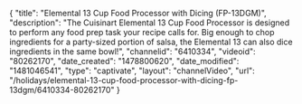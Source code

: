 {
    "title": "Elemental 13 Cup Food Processor with Dicing (FP-13DGM)",
    "description": "The Cuisinart Elemental 13 Cup Food Processor is designed to perform any food prep task your recipe calls for. Big enough to chop ingredients for a party-sized portion of salsa, the Elemental 13 can also dice ingredients in the same bowl!",
    "channelid": "6410334",
    "videoid": "80262170",
    "date_created": "1478800620",
    "date_modified": "1481046541",
    "type": "captivate",
    "layout": "channelVideo",
    "url": "\/holidays\/elemental-13-cup-food-processor-with-dicing-fp-13dgm\/6410334-80262170"
}